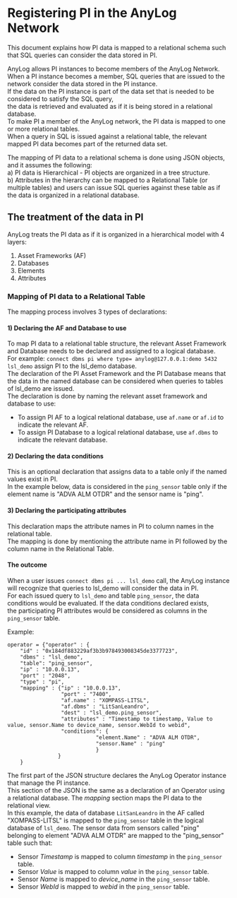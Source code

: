 # Registering PI in the AnyLog Network

This document explains how PI data is mapped to a relational schema such that SQL queries can consider the data stored in PI.    

AnyLog allows PI instances to become members of the AnyLog Network. When a PI instance becomes a member, SQL queries that are issued to the network consider the data stored in the PI instance.  
If the data on the PI instance is part of the data set that is needed to be considered to satisfy the SQL query,  
the data is retrieved and evaluated as if it is being stored in a relational database.  
To make PI a member of the AnyLog network, the PI data is mapped to one or more relational tables.  
When a query in SQL is issued against a relational table, the relevant mapped PI data becomes part of the returned data set.  

The mapping of PI data to a relational schema is done using JSON objects, and it assumes the following:  
a) PI data is Hierarchical - PI objects are organized in a tree structure.  
b) Attributes in the hierarchy can be mapped to a Relational Table (or multiple tables) and users can issue SQL queries against these table as if the data is organized in a relational database.  

## The treatment of the data in PI
AnyLog treats the PI data as if it is organized in a hierarchical model with 4 layers: 
 1) Asset Frameworks (AF)
 2) Databases
 3) Elements
 4) Attributes
 
### Mapping of PI data to a Relational Table 

The mapping process involves 3 types of declarations:
 
#### 1) Declaring the AF and Database to use
 
To map PI data to a relational table structure, the relevant Asset Framework and Database needs to be declared and assigned to a logical database.  
For example:  `connect dbms pi where type= anylog@127.0.0.1:demo 5432 lsl_demo` assign PI to the lsl_demo database.  
The declaration of the PI Asset Framework and the PI Database means that the data in the named database can be considered when queries to tables of lsl_demo are issued.  
The declaration is done by naming the relevant asset framework and database to use:
* To assign PI AF to a logical relational database, use `af.name` or `af.id` to indicate the relevant AF.
* To assign PI Database to a logical relational database, use `af.dbms` to indicate the relevant database.  

#### 2) Declaring the data conditions 
This is an optional declaration that assigns data  to a table only if the named values exist in PI.  
In the example below, data is considered in the `ping_sensor` table only if the element name is "ADVA ALM OTDR" and the sensor name is "ping".
  
#### 3) Declaring the participating attributes
This declaration maps the attribute names in PI to column names in the relational table.  
The mapping is done by mentioning the attribute name in PI followed by the column name in the Relational Table.

#### The outcome
When a user issues `connect dbms pi ... lsl_demo` call, the AnyLog instance will recognize that queries to lsl_demo will consider the data in PI.  
For each issued query to `lsl_demo` and table `ping_sensor`, the data conditions would be evaluated. If the data conditions declared exists,  
the participating PI attributes would be considered as columns in the `ping_sensor` table.

Example:
```anylog
operator = {"operator" : {
    "id" : "0x184df883229af3b3b978493008345de3377723",
    "dbms" : "lsl_demo",
    "table": "ping_sensor",
    "ip" : "10.0.0.13",
    "port" : "2048",
    "type" : "pi",
    "mapping" : {"ip" : "10.0.0.13",
                 "port" : "7400",
                 "af.name" : "XOMPASS-LITSL",
                 "af.dbms" : "LitSanLeandro",
                 "dest" : "lsl_demo.ping_sensor",
                 "attributes" : "Timestamp to timestamp, Value to value, sensor.Name to device_name, sensor.WebId to webid",
                 "conditions": { 
                            "element.Name" : "ADVA ALM OTDR",
                            "sensor.Name" : "ping"
                            }
                }
    }
```

The first part of the JSON structure declares the AnyLog Operator instance that manage the PI instance.  
This section of the JSON is the same as a declaration of an Operator using a relational database.
The _mapping_ section maps the PI data to the relational view.  
In this example, the data of database `LitSanLeandro` in the AF called "XOMPASS-LITSL" is mapped to the `ping_sensor` table in the logical database of `lsl_demo`.
The sensor data from sensors called "ping" belonging to element "ADVA ALM OTDR" are mapped to the "ping_sensor" table such that:  
* Sensor _Timestamp_ is mapped to column _timestamp_ in the `ping_sensor` table.
* Sensor _Value_ is mapped to column _value_ in the `ping_sensor` table.
* Sensor _Name_ is mapped to _device_name_ in the `ping_sensor` table.
* Sensor _WebId_ is mapped to _webid_ in the `ping_sensor` table.

